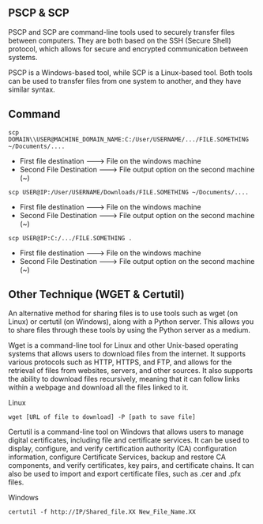 
## PSCP & SCP

PSCP and SCP are command-line tools used to securely transfer files between computers. They are both based on the SSH (Secure Shell) protocol, which allows for secure and encrypted communication between systems.

PSCP is a Windows-based tool, while SCP is a Linux-based tool. Both tools can be used to transfer files from one system to another, and they have similar syntax.


## Command


```Terminal
scp DOMAIN\\USER@MACHINE_DOMAIN_NAME:C:/User/USERNAME/.../FILE.SOMETHING ~/Documents/....
```

- First file destination           ---> File on the windows machine
- Second File Destination     ---> File output option on the second machine (~)




```
scp USER@IP:/User/USERNAME/Downloads/FILE.SOMETHING ~/Documents/....
```

- First file destination           ---> File on the windows machine
- Second File Destination     ---> File output option on the second machine (~)




```
scp USER@IP:C:/.../FILE.SOMETHING .
```

- First file destination           ---> File on the windows machine
- Second File Destination     ---> File output option on the second machine (~)


## Other Technique (WGET & Certutil)

An alternative method for sharing files is to use tools such as wget (on Linux) or certutil (on Windows), along with a Python server. This allows you to share files through these tools by using the Python server as a medium.

Wget is a command-line tool for Linux and other Unix-based operating systems that allows users to download files from the internet. It supports various protocols such as HTTP, HTTPS, and FTP, and allows for the retrieval of files from websites, servers, and other sources. It also supports the ability to download files recursively, meaning that it can follow links within a webpage and download all the files linked to it.

Linux
```
wget [URL of file to download] -P [path to save file]
```


Certutil is a command-line tool on Windows that allows users to manage digital certificates, including file and certificate services. It can be used to display, configure, and verify certification authority (CA) configuration information, configure Certificate Services, backup and restore CA components, and verify certificates, key pairs, and certificate chains. It can also be used to import and export certificate files, such as .cer and .pfx files.

Windows
```
certutil -f http://IP/Shared_file.XX New_File_Name.XX
```